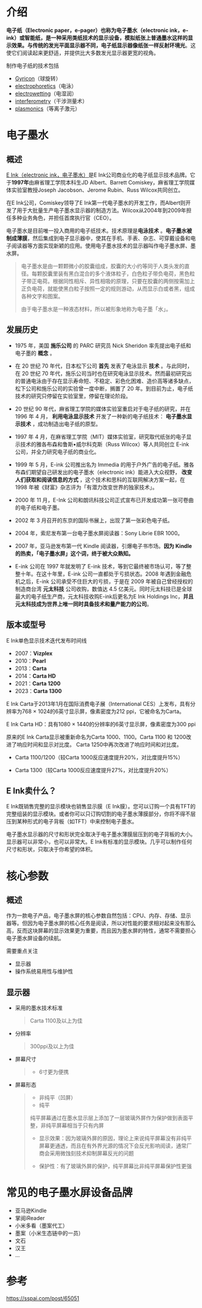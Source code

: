 # 介绍

**电子纸（Electronic paper，e-pager）**也称为**电子墨水（electronic ink，e-ink）**或智能纸，是一种采用类纸技术的显示设备，模拟纸张上普通墨水这样的显示效果。与传统的发光平面显示器不同，电子纸显示器**像纸张一样反射环境光**。这使它们阅读起来更舒适，并提供比大多数发光显示器更宽的视角。 



制作电子纸的技术包括

- [Gyricon](https://www.wikiwand.com/en/Gyricon)（球旋转）
- [electrophoretics](https://www.wikiwand.com/en/Electrophoresis)（电泳）
- [electrowetting](https://www.wikiwand.com/en/Electrowetting)（电湿润）
- [interferometry](https://www.wikiwand.com/en/Interferometry)（干涉测量术）
- [plasmonics](https://www.wikiwand.com/en/Plasmonics)（等离子激元）

# 电子墨水

## 概述

[E Ink（electronic ink，电子墨水）](https://www.wikiwand.com/en/E_Ink)是E Ink公司商业化的电子纸显示技术品牌。它于**1997年**由麻省理工学院本科生JD Albert、Barrett Comiskey，麻省理工学院媒体实验室教授Joseph Jacobson、Jerome Rubin、Russ Wilcox共同创立。



在E Ink公司，Comiskey领导了E Ink第一代电子墨水的开发工作，而Albert则开发了用于大批量生产电子墨水显示器的制造方法。Wilcox从2004年到2009年担任多种业务角色，并担任首席执行官（CEO）。



电子墨水是目前唯一投入商用的电子纸技术。技术原理是**电泳技术** 。**电子墨水被制成薄膜**，然后集成到电子显示器中，使其在手机、手表、杂志、可穿戴设备和电子阅读器等方面实现新颖的应用。使用电子墨水技术的显示器叫作电子墨水屏、墨水屏。

> 电子墨水是由一颗颗微小的胶囊组成，胶囊的大小约等同于人类头发的直径。每颗胶囊里装有黑白混合的多个液体粒子，白色粒子带负电荷，黑色粒子带正电荷。根据同性相斥、异性相吸的原理，只要在胶囊的两侧按需加上正负电荷，就能使黑白粒子按照一定的规则游动，从而显示白或者黑，组成各种文字和图案。
>
> 由于电子墨水是一种液态材料，所以被形象地称为电子墨「水」。

## 发展历史

- 1975 年，美国 **施乐公司** 的 PARC 研究员 Nick Sheridon 率先提出电子纸和电子墨的 **概念** 。

- 在 20 世纪 70 年代，日本松下公司 **首先** 发表了电泳显示 **技术** 。与此同时，在 20 世纪 70 年代，施乐公司当时也在研究电泳显示技术。然而最初研究出的普通电泳由于存在显示寿命短、不稳定、彩色化困难、造价高等诸多缺点，松下公司和施乐公司的实验曾一度中断，搁置了 20 年。到目前为止，电子纸技术的研究只停留在实验室里，停留在理论阶段。
- 20 世纪 90 年代，麻省理工学院的媒体实验室重启对于电子纸的研究，并在 1996 年 4 月， **利用电泳显示技术** 开发了一种新的电子纸技术： **电子墨水显示技术** ，成功制造出电子纸的原型。
- 1997 年 4 月，在麻省理工学院（MIT）媒体实验室，研究取代纸张的电子显示技术的雅各布森和鲁斯•威尔科克斯（Russ Wilcox）等人共同创立 E-ink 公司，并全力研究电子纸的商业化。
- 1999 年 5 月，E-ink 公司推出名为 Immedia 的用于户外广告的电子纸。雅各布森们期望自己研发出的电子墨水（electronic ink）能进入大众视野， **改变人们获取和阅读信息的方式** ，这个技术和思科的互联网解决方案一起，在 1998 年被《财富》杂志评为「有潜力改变世界的独家技术」。
- 2000 年 11 月，E-Ink 公司和朗讯科技公司正式宣布已开发成功第一张可卷曲的电子纸和电子墨。
- 2002 年 3 月召开的东京的国际书展上，出现了第一张彩色电子纸。
- 2004 年，索尼发布第一台电子墨水屏阅读器：Sony Librie EBR 1000。
- 2007 年，亚马逊发布第一代 Kindle 阅读器，引爆电子书市场。**因为 Kindle 的热卖，「电子墨水屏」这个词，终于被大众熟知。**

- E-ink 公司在 1997 年就发明了 E-ink 技术，等到它最终被市场认可，等了整整十年。在这十年里，E-ink 公司一直都处于亏损状态。2008 年遇到金融危机之后，E-ink 公司承受不住巨大的亏损，于是在 2009 年被自己曾经授权的制造商台湾 **元太科技** 公司收购，数值达 4.5 亿美元。同时元太科技已是全球最大的电子纸生产商，元太科技收购E-ink后更名为E Ink Holdings Inc，**并且元太科技成为世界上唯一同时具备技术和量产能力的公司**。

## 版本或型号

E Ink单色显示技术迭代发布时间线

- 2007：**Vizplex**
- 2010：**Pearl**
- 2013：**Carta**
- 2014：**Carta HD**
- 2021：**Carta 1200**
- 2023：**Carta 1300**

E Ink Carta于2013年1月在国际消费电子展（International CES）上发布，具有分辨率为768 × 1024的6英寸显示屏，像素密度为212 ppi，它被命名为Carta。

E Ink Carta HD：具有1080 × 1440的分辨率的6英寸显示屏，像素密度为300 ppi



原来的E Ink Carta显示被重新命名为Carta 1000、1100。Carta 1100 和 1200改进了响应时间和显示对比度。 Carta 1250中再次改进了响应时间和对比度。

- Carta 1100/1200（较Carta 1000反应速度提升20%，对比度提升15%）

- Carta 1300（较Carta 1000反应速度提升27%，对比度提升20%）

## E Ink卖什么？

E Ink既销售完整的显示模块也销售显示膜（E Ink膜）。您可以订购一个具有TFT的完整组装的显示模块。或者你可以只订购切割的电子墨水薄膜部分，你将不得不层压到某种形式的电子背板（如TFT）中来控制电子墨水。



电子墨水显示器的尺寸和形状完全取决于电子墨水薄膜层压到的电子背板的大小。显示器可以非常小，也可以非常大。E Ink有标准的显示模块。几乎可以制作任何尺寸和形状，只取决于你希望的体积。

# 核心参数

## 概述

作为一款电子产品，电子墨水屏的核心参数自然包括：CPU、内存、存储、显示器等。但因为电子墨水屏的核心任务是阅读，所以对性能的要求相对起来没有那么高，反而这块屏幕的显示效果更为重要，而且因为墨水屏的特性，通常不需要担心电子墨水屏设备的续航。



需要重点关注

- 显示器
- 操作系统易用性与维护性

## 显示器

- 采用的墨水技术标准

  > Carta 1100及以上为佳
  
- 分辨率

  > 300ppi及以上为佳

- 屏幕尺寸

  > - 6寸更为便携

- 屏幕形态

  > - 非纯平（凹屏）
  > - 纯平
  >
  > 
  >
  > 纯平屏幕通过在墨水显示层上添加了一层玻璃外屏作为保护做到表面平整，非纯平屏幕相当于只有内屏
  >
  > - 显示效果：因为玻璃外屏的原因，理论上来说纯平屏幕没有非纯平屏幕更通透，而且在有外界光源的情况下会反光影响阅读，通常厂商会采用微蚀刻技术抑制屏幕反光的问题
  >
  > - 保护性：有了玻璃外屏的保护，纯平屏幕比非纯平屏幕保护性更强

# 常见的电子墨水屏设备品牌

- 亚马逊Kindle
- 掌阅iReader
- 小米多看（墨案代工）
- 墨案（小米生态链中的一员）
- 文石
- 汉王
- ...

# 参考

https://sspai.com/post/65051
